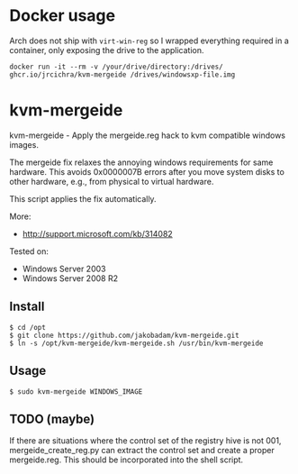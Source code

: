 # Docker usage

Arch does not ship with `virt-win-reg` so I wrapped everything required in a container, only exposing the drive to the application.

`docker run -it --rm -v /your/drive/directory:/drives/ ghcr.io/jrcichra/kvm-mergeide /drives/windowsxp-file.img`

# kvm-mergeide

kvm-mergeide - Apply the mergeide.reg hack to kvm compatible windows images.

The mergeide fix relaxes the annoying windows requirements for same
hardware. This avoids 0x0000007B errors after you move system disks
to other hardware, e.g., from physical to virtual hardware.

This script applies the fix automatically.

More:

- http://support.microsoft.com/kb/314082

Tested on:

- Windows Server 2003
- Windows Server 2008 R2

## Install

    $ cd /opt
    $ git clone https://github.com/jakobadam/kvm-mergeide.git
    $ ln -s /opt/kvm-mergeide/kvm-mergeide.sh /usr/bin/kvm-mergeide

## Usage

    $ sudo kvm-mergeide WINDOWS_IMAGE

## TODO (maybe)

If there are situations where the control set of the registry hive is
not 001, mergeide_create_reg.py can extract the control set and create
a proper mergeide.reg. This should be incorporated into the shell script.
